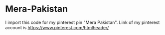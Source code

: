 # Mera-Pakistan
I import this code for my pinterest pin "Mera Pakistan". Link of my pinterest account is https://www.pinterest.com/htmlheader/
